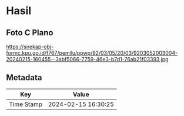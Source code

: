 # Hasil

## Foto C Plano

https://sirekap-obj-formc.kpu.go.id/f767/pemilu/ppwp/92/03/05/20/03/9203052003004-20240215-160455--3abf5066-7759-46e3-b7d1-76ab21f03393.jpg


## Metadata

| Key        | Value               |
| ---------- | ------------------- |
| Time Stamp | 2024-02-15 16:30:25 |



